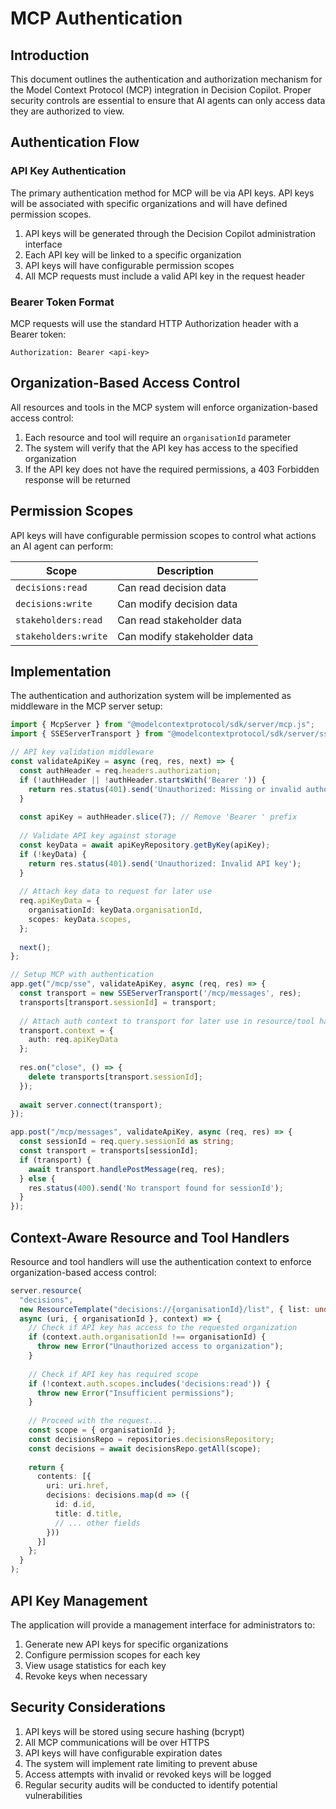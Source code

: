 # MCP Authentication

## Introduction

This document outlines the authentication and authorization mechanism for the Model Context Protocol (MCP) integration in Decision Copilot. Proper security controls are essential to ensure that AI agents can only access data they are authorized to view.

## Authentication Flow

### API Key Authentication

The primary authentication method for MCP will be via API keys. API keys will be associated with specific organizations and will have defined permission scopes.

1. API keys will be generated through the Decision Copilot administration interface
2. Each API key will be linked to a specific organization
3. API keys will have configurable permission scopes
4. All MCP requests must include a valid API key in the request header

### Bearer Token Format

MCP requests will use the standard HTTP Authorization header with a Bearer token:

```
Authorization: Bearer <api-key>
```

## Organization-Based Access Control

All resources and tools in the MCP system will enforce organization-based access control:

1. Each resource and tool will require an `organisationId` parameter
2. The system will verify that the API key has access to the specified organization
3. If the API key does not have the required permissions, a 403 Forbidden response will be returned

## Permission Scopes

API keys will have configurable permission scopes to control what actions an AI agent can perform:

| Scope | Description |
|-------|-------------|
| `decisions:read` | Can read decision data |
| `decisions:write` | Can modify decision data |
| `stakeholders:read` | Can read stakeholder data |
| `stakeholders:write` | Can modify stakeholder data |

## Implementation

The authentication and authorization system will be implemented as middleware in the MCP server setup:

```typescript
import { McpServer } from "@modelcontextprotocol/sdk/server/mcp.js";
import { SSEServerTransport } from "@modelcontextprotocol/sdk/server/sse.js";

// API key validation middleware
const validateApiKey = async (req, res, next) => {
  const authHeader = req.headers.authorization;
  if (!authHeader || !authHeader.startsWith('Bearer ')) {
    return res.status(401).send('Unauthorized: Missing or invalid authorization header');
  }
  
  const apiKey = authHeader.slice(7); // Remove 'Bearer ' prefix
  
  // Validate API key against storage
  const keyData = await apiKeyRepository.getByKey(apiKey);
  if (!keyData) {
    return res.status(401).send('Unauthorized: Invalid API key');
  }
  
  // Attach key data to request for later use
  req.apiKeyData = {
    organisationId: keyData.organisationId,
    scopes: keyData.scopes,
  };
  
  next();
};

// Setup MCP with authentication
app.get("/mcp/sse", validateApiKey, async (req, res) => {
  const transport = new SSEServerTransport('/mcp/messages', res);
  transports[transport.sessionId] = transport;
  
  // Attach auth context to transport for later use in resource/tool handlers
  transport.context = {
    auth: req.apiKeyData
  };
  
  res.on("close", () => {
    delete transports[transport.sessionId];
  });
  
  await server.connect(transport);
});

app.post("/mcp/messages", validateApiKey, async (req, res) => {
  const sessionId = req.query.sessionId as string;
  const transport = transports[sessionId];
  if (transport) {
    await transport.handlePostMessage(req, res);
  } else {
    res.status(400).send('No transport found for sessionId');
  }
});
```

## Context-Aware Resource and Tool Handlers

Resource and tool handlers will use the authentication context to enforce organization-based access control:

```typescript
server.resource(
  "decisions",
  new ResourceTemplate("decisions://{organisationId}/list", { list: undefined }),
  async (uri, { organisationId }, context) => {
    // Check if API key has access to the requested organization
    if (context.auth.organisationId !== organisationId) {
      throw new Error("Unauthorized access to organization");
    }
    
    // Check if API key has required scope
    if (!context.auth.scopes.includes('decisions:read')) {
      throw new Error("Insufficient permissions");
    }
    
    // Proceed with the request...
    const scope = { organisationId };
    const decisionsRepo = repositories.decisionsRepository;
    const decisions = await decisionsRepo.getAll(scope);
    
    return {
      contents: [{
        uri: uri.href,
        decisions: decisions.map(d => ({
          id: d.id,
          title: d.title,
          // ... other fields
        }))
      }]
    };
  }
);
```

## API Key Management

The application will provide a management interface for administrators to:

1. Generate new API keys for specific organizations
2. Configure permission scopes for each key
3. View usage statistics for each key
4. Revoke keys when necessary

## Security Considerations

1. API keys will be stored using secure hashing (bcrypt)
2. All MCP communications will be over HTTPS
3. API keys will have configurable expiration dates
4. The system will implement rate limiting to prevent abuse
5. Access attempts with invalid or revoked keys will be logged
6. Regular security audits will be conducted to identify potential vulnerabilities 